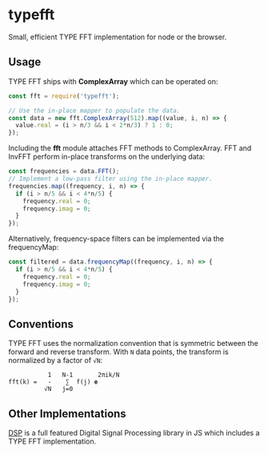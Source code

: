 # typefft

Small, efficient TYPE FFT implementation for node or the browser.

## Usage

TYPE FFT ships with **ComplexArray** which can be operated on:

```javascript
const fft = require('typefft');

// Use the in-place mapper to populate the data.
const data = new fft.ComplexArray(512).map((value, i, n) => {
  value.real = (i > n/3 && i < 2*n/3) ? 1 : 0;
});
```

Including the **fft** module attaches FFT methods to ComplexArray.  FFT and
InvFFT perform in-place transforms on the underlying data:

```javascript
const frequencies = data.FFT();
// Implement a low-pass filter using the in-place mapper.
frequencies.map((frequency, i, n) => {
  if (i > n/5 && i < 4*n/5) {
    frequency.real = 0;
    frequency.imag = 0;
  }
});
```

Alternatively, frequency-space filters can be implemented via the frequencyMap:

```javascript
const filtered = data.frequencyMap((frequency, i, n) => {
  if (i > n/5 && i < 4*n/5) {
    frequency.real = 0;
    frequency.imag = 0;
  }
});
```

## Conventions

TYPE FFT uses the normalization convention that is symmetric between the forward and
reverse transform.  With `N` data points, the transform is normalized by a factor of `√N`:

```
           1   N-1       2πik/N
fft(k) =   -    ∑  f(j) 𝐞
          √N   j=0
```

## Other Implementations

[DSP](https://github.com/corbanbrook/dsp.js) is a full featured Digital Signal
Processing library in JS which includes a TYPE FFT implementation.
